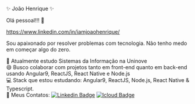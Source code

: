 ✨ João Henrique ✨

Olá pessoal!!! 👋

https://www.linkedin.com/in/iamjoaohenrique/


Sou apaixonado por resolver problemas com tecnologia. Não tenho medo em começar algo do zero.<br>

🚀   Atualmente estudo Sistemas da Informação na Uninove<br>
😄   Busco colaborar com projetos tanto em front-end quanto em back-end usando Angular9, ReactJS, React Native e Node.js<br>
💻   Stack que estou estudando: Angular9, ReactJS, Node.js, React Native & Typescript.<br>
💬   Meus Contatos: [![Linkedin Badge](https://img.shields.io/badge/-Jo%C3%A3o%20Henrique-blue?style=flat-square&logo=Linkedin&logoColor=white&link=https://www.linkedin.com/in/iamjoaohenrique/)](https://www.linkedin.com/in/iamjoaohenrique/) [![Icloud Badge](https://img.shields.io/badge/-joaohs50@gmail.com-c14438?style=flat-square&logo=Icloud&logoColor=white&link=mailto:joaohs50@gmail.com)](mailto:joaohs50@gmail.com)


<!--
**iamjoaohenrique/iamjoaohenrique** is a ✨ _special_ ✨ repository because its `README.md` (this file) appears on your GitHub profile.
